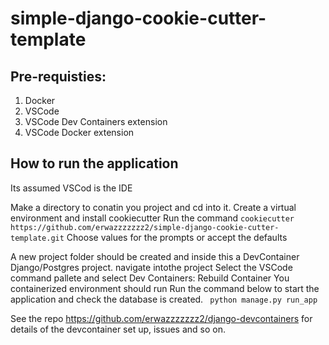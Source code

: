 # simple-django-cookie-cutter-template

## Pre-requisties:

1. Docker 
2. VSCode
3. VSCode Dev Containers extension
4. VSCode Docker extension

## How to run the application

Its assumed VSCod is the IDE

Make  a directory to conatin you project and cd into it.
Create a virtual environment and install cookiecutter
Run the command
```cookiecutter https://github.com/erwazzzzzzz2/simple-django-cookie-cutter-template.git```
Choose values for the prompts or accept the defaults

A new project folder should be created and inside this a DevContainer Django/Postgres project.
navigate intothe project
Select the VSCode command pallete and select Dev Containers: Rebuild Container 
You containerized environment should run
Run the command below to start the application and check the database is created.
``` python manage.py run_app```

See the repo https://github.com/erwazzzzzzz2/django-devcontainers  for details of the devcontainer set up, issues and so on.